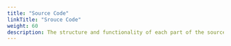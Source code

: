 ```yaml
---
title: "Source Code"
linkTitle: "Srouce Code"
weight: 60
description: The structure and functionality of each part of the source code
---
```

